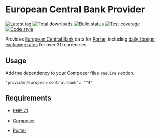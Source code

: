 European Central Bank Provider
==============================

[![Latest tag][Version image]][Releases]
[![Total downloads][Downloads image]][Downloads]
[![Build status][Build image]][Build]
[![Test coverage][Coverage image]][Coverage]
[![Code style][Style image]][Style]

Provides [European Central Bank](http://www.ecb.europa.eu) data for [Porter][Porter], including
[daily foreign exchange rates][Fx rates] for over 30 currencies.

Usage
-----

Add the dependency to your Composer files `require` section.

```
"provider/european-central-bank": "^4"
```

Requirements
------------

- [PHP 7.1](http://php.net)
- [Composer](http://getcomposer.org)
- [Porter][Porter]


  [Releases]: https://github.com/Provider/European-Central-Bank/releases
  [Version image]: https://poser.pugx.org/provider/european-central-bank/version "Latest version"
  [Downloads]: https://packagist.org/packages/provider/european-central-bank
  [Downloads image]: https://poser.pugx.org/provider/european-central-bank/downloads "Total downloads"
  [Build]: http://travis-ci.org/Provider/European-Central-Bank
  [Build image]: https://travis-ci.org/Provider/European-Central-Bank.svg "Build status"
  [Coverage]: https://coveralls.io/github/Provider/European-Central-Bank
  [Coverage image]: https://coveralls.io/repos/Provider/European-Central-Bank/badge.svg "Test coverage"
  [Style]: https://styleci.io/repos/61535152
  [Style image]: https://styleci.io/repos/61535152/shield?style=flat "Code style"

  [Porter]: https://github.com/ScriptFUSION/Porter
  [Fx rates]: http://www.ecb.europa.eu/stats/exchange/eurofxref/html/index.en.html
